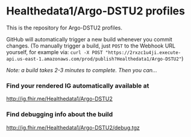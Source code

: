 # Healthedata1/Argo-DSTU2 profiles
This is the repository for Argo-DSTU2 profiles.

GitHub will automatically trigger a new build whenever you commit changes.
(To manually trigger a build, just `POST` to the Webhook URL yourself, for example via:
`curl -X POST "https://2rxzc1u4ji.execute-api.us-east-1.amazonaws.com/prod/publish?Healthedata1/Argo-DSTU2"`)

*Note: a build takes 2-3 minutes to complete. Then you can...*

### Find your rendered IG automatically available at

http://ig.fhir.me/Healthedata1/Argo-DSTU2

### Find debugging info about the build

http://ig.fhir.me/Healthedata1/Argo-DSTU2/debug.tgz

